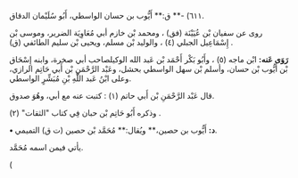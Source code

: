 ٦١١) -** ق:** أَيُّوب بن حسان الواسطي، أَبُو سُلَيْمان الدقاق.

روى عن سفيان بْن عُيَيْنَة (فق) ، ومحمد بْن خازم أبي مُعَاوِيَة الضرير، وموسى بْن إِسْمَاعِيل الجبلي (٤) ، والوليد بْن مسلم، ويحيى بْن سليم الطائفي (ق) .

**رَوَى عَنه:** ابْن ماجه (٥) ، وأَبُو بَكْر أَحْمَد بْن عَبد الله الوكيلصاحب أبي صخرة، وابنه إِسْحَاق بْن أَيُّوب بْن حسان، وأسلم بْن سهل الواسطي بحشل، وعَبْد الرَّحْمَنِ بْن أَبي حَاتِم الرازي، وعلى ابْنُ عَبد اللَّهِ بْنِ مُبَشِّرٍ الواسطي.

قال عَبْد الرَّحْمَنِ بْن أَبي حاتم (١) : كتبت عنه مع أبي، وهُوَ صدوق.

وذكره أَبُو حَاتِم بْن حبان فِي كتاب "الثقات" (٢) .

**• د:** أَيُّوب بن حصين،** ويُقال:** مُحَمَّد بْن حصين (ت ق) التميمي.

يأتي فيمن اسمه مُحَمَّد.

(